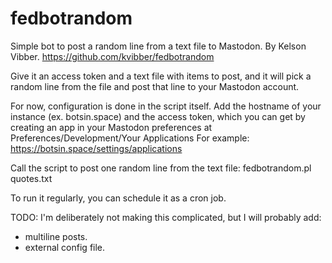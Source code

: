 # fedbotrandom
Simple bot to post a random line from a text file to Mastodon.
By Kelson Vibber. https://github.com/kvibber/fedbotrandom

Give it an access token and a text file with items to post, and it will pick a random line from the file and post that line to your Mastodon account.

For now, configuration is done in the script itself.
Add the hostname of your instance (ex. botsin.space) and the access token,
which you can get by creating an app in your Mastodon preferences at
Preferences/Development/Your Applications
For example: https://botsin.space/settings/applications

Call the script to post one random line from the text file:
     fedbotrandom.pl quotes.txt
     
To run it regularly, you can schedule it as a cron job.


TODO:
I'm deliberately not making this complicated, but I will probably add:
- multiline posts.
- external config file.